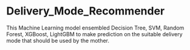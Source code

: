 # Delivery_Mode_Recommender
This Machine Learning model ensembled Decision Tree, SVM, Random Forest, XGBoost, LightGBM to make prediction on the suitable delivery mode that should be used by the mother.
